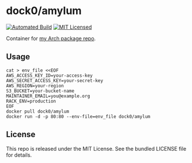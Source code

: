 dock0/amylum
=======

[![Automated Build](http://img.shields.io/badge/automated-build-green.svg)](https://hub.docker.com/r/dock0/amylum/)
[![MIT Licensed](http://img.shields.io/badge/license-MIT-green.svg)](https://tldrlegal.com/license/mit-license)

Container for [my Arch package repo](https://github.com/amylum/server).

## Usage

```
cat > env_file <<EOF
AWS_ACCESS_KEY_ID=your-access-key
AWS_SECRET_ACCESS_KEY=your-secret-key
AWS_REGION=your-region
S3_BUCKET=your-bucket-name
MAINTAINER_EMAIL=you@example.org
RACK_ENV=production
EOF
docker pull dock0/amylum
docker run -d -p 80:80 --env-file=env_file dock0/amylum
```

## License

This repo is released under the MIT License. See the bundled LICENSE file for details.

